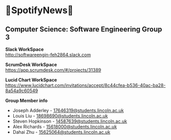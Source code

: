 # :newspaper:SpotifyNews:musical_note:
## Computer Science: Software Engineering Group 3

**Slack WorkSpace**  
http://softwareengin-feh2864.slack.com

**ScrumDesk WorkSpace**  
https://app.scrumdesk.com/#/projects/31389

**Lucid Chart WorkSpace**  
https://www.lucidchart.com/invitations/accept/8c44cfea-b536-40ac-ba28-8a54a9c60549

**Group Member info**
* Joseph Adderley  - 17646319@students.lincoln.ac.uk  
* Louis Liu        - 18698690@students.lincoln.ac.uk  
* Steven Hopkinson - 14587639@students.lincoln.ac.uk  
* Alex Richards    - 15618000@students.lincoln.ac.uk  
* Dahai Zhu        - 15625064@students.lincoln.ac.uk
